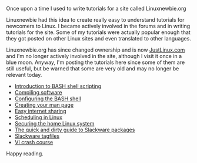 
Once upon a time I used to write tutorials for a site called
Linuxnewbie.org

Linuxnewbie had this idea to create really easy to understand tutorials for
newcomers to Linux. I became actively involved in the forums and in writing
tutorials for the site. Some of my tutorials were actually popular enough
that they got posted on other Linux sites and even translated to other
languages.

<!--more-->

Linuxnewbie.org has since changed ownership and is now
[JustLinux.com](http://www.justlinux.com) and I'm no longer
actively involved in the site, although I visit it once in a blue moon.
Anyway, I'm posting the tutorials here since some of them are still useful, but 
be warned that some are very old and may no longer be relevant today. 

* [Introduction to BASH shell scripting](http://www.techorganic.com/tutorials/bash_scripting.pdf)
* [Compiling software](http://www.techorganic.com/tutorials/compiling_software.pdf)
* [Configuring the BASH shell](http:////www.techorganic.com/tutorials/config_bash.pdf)
* [Creating your man page](http://www.techorganic.com/tutorials/man_page.pdf)
* [Easy internet sharing](http://www.techorganic.com/tutorials/netshare.pdf)
* [Scheduling in Linux](http://www.techorganic.com/tutorials/scheduling.pdf)
* [Securing the home Linux system](http://www.techorganic.com/tutorials/securing_linux.pdf)
* [The quick and dirty guide to Slackware packages](http://www.techorganic.com/tutorials/slackpack.pdf)
* [Slackware tagfiles](http://www.techorganic.com/tutorials/tagfiles.pdf)
* [VI crash course](http://www.techorganic.com/tutorials/vi_course.pdf)

Happy reading.  
